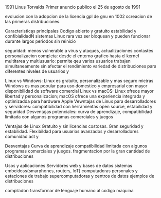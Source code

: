 1991 Linus Torvalds
Primer anuncio publico el 25 de agosto de 1991

evolucion con la adopcion de la licencia gpl de gnu en 1002 ccreacion de las primeras distribuciones

Caracteristicas principales
Codigo abierto y gratuito
estabilidad y confibialidadÑ sistemas Linux rara vez ser bloquean y pueden funcionar durante largos periodos sin reinicio

seguridad: menos vulnerable a virus y ataques, actualizaciones contastes
personalizacion completa: desde el entorno grafico hasta el kernel
multitarea y multiusuario: permite qeu varios usuarios trabajen simultaneamente sin afectar el rendimiento
variedad de distribuciones para diferentes niveles de usuarios y 

Linux vs Windows: Linux es gratuito, personalizable y mas seguro mietras Windows es mas popular para uso domestico y empresarial con mayor disponibilidad de software comercial
Linux vs macOS: Linux ofrece mayor libertad y personalizacion; macOS ofrece una experiencia integrada y optimizadda para hardware Apple
Vewntajas de Linux para desarrolladores y servidores: compatibilidad con herramientas open source, estabilidad y seguridad
Desventajas potenciales: curva de aprendizaje, compatibilidad limitada con algunos programas comerciales y juegos

Ventajas de Linux
Gratuito y sin licencias costosas.
Gran seguridad y estabilidad.
Flexibildad para usuarios avanzados y desarrolladores
comunidad act y 

Desventajas
Curva de aprendizaje
compatibilidad limitada con algunos programas comerciales y juegos.
fragmentacion por la gran cantidad de distribuciones

Usos y aplicaciones
Servidores web y bases de datos
sistemas embeidoss(smarphones, routers, IoT)
computadoras personales y estaciones de trabajo
supercomputadoras y centros de datos
ejemplos de distribuciones

compilador: transformar de lenguaje humano al codigo maquina
